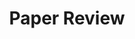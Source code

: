 ---
layout: list
title: Paper Review
slug: research/paper-review
description: >
  This subcategory provides critical summaries and analysis of research papers in AI, computer vision, and medical imaging. 
  It aims to distill core ideas, evaluate methodologies, and highlight future research directions.
sitemap: true
---